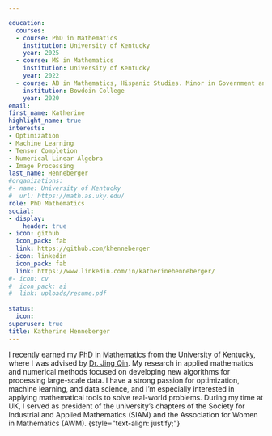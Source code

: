 ```yaml
---

education:
  courses:
  - course: PhD in Mathematics
    institution: University of Kentucky
    year: 2025
  - course: MS in Mathematics
    institution: University of Kentucky
    year: 2022
  - course: AB in Mathematics, Hispanic Studies. Minor in Government and Legal Studies 
    institution: Bowdoin College
    year: 2020 
email:
first_name: Katherine
highlight_name: true
interests:
- Optimization
- Machine Learning
- Tensor Completion
- Numerical Linear Algebra
- Image Processing
last_name: Henneberger
#organizations:
#- name: University of Kentucky
#  url: https://math.as.uky.edu/
role: PhD Mathematics
social:
- display:
    header: true
- icon: github
  icon_pack: fab
  link: https://github.com/khenneberger
- icon: linkedin
  icon_pack: fab
  link: https://www.linkedin.com/in/katherinehenneberger/
#- icon: cv
#  icon_pack: ai
#  link: uploads/resume.pdf
  
status:
  icon: 
superuser: true
title: Katherine Henneberger
---
```


I recently earned my PhD in Mathematics from the University of Kentucky, where I was advised by [Dr. Jing Qin](https://ms.uky.edu/~jqi229/). My research in applied mathematics and numerical methods focused on developing new algorithms for processing large-scale data. I have a strong passion for optimization, machine learning, and data science, and I’m especially interested in applying mathematical tools to solve real-world problems. During my time at UK, I served as president of the university’s chapters of the Society for Industrial and Applied Mathematics (SIAM) and the Association for Women in Mathematics (AWM).
{style="text-align: justify;"}